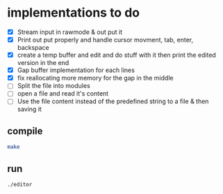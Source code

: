# implementations to do

- [x] Stream input in rawmode & out put it
- [x] Print out put properly and handle cursor movment, tab, enter, backspace
- [x] create a temp buffer and edit and do stuff with it then print the edited version in the end
- [x] Gap buffer implementation for each lines
- [x] fix reallocating more memory for the gap in the middle
- [ ] Split the file into modules
- [ ] open a file and read it's content
- [ ] Use the file content instead of the predefined string to a file & then saving it

## compile

```bash
make
```

## run

```bash
./editor
```

